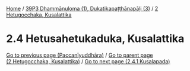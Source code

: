 
[Home](/) / [39P3 Dhammānuloma (1), Dukatikapaṭṭhānapāḷi (3)](../../39P3.md) / [2 Hetugocchaka, Kusalattika](../2.md)

# 2.4 Hetusahetukaduka, Kusalattika


[Go to previous page (Paccanīyuddhāra)](2.3/2.3.3/2.3.3.7/Paccaniyuddhara.md) / [Go to parent page (2 Hetugocchaka, Kusalattika)](../2.md) / [Go to next page (2.4.1 Kusalapada)](2.4/2.4.1.md)


